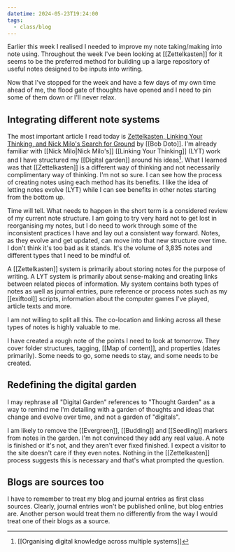 ```yaml
---
datetime: 2024-05-23T19:24:00
tags:
  - class/blog
---
```

Earlier this week I realised I needed to improve my note taking/making into note using. Throughout the week I've been looking at [[Zettelkasten]] for it seems to be the preferred method for building up a large repository of useful notes designed to be inputs into writing.

Now that I've stopped for the week and have a few days of my own time ahead of me, the flood gate of thoughts have opened and I need to pin some of them down or I'll never relax.

## Integrating different note systems

The most important article I read today is [Zettelkasten, Linking Your Thinking, and Nick Milo's Search for Ground](https://writing.bobdoto.computer/zettelkasten-linking-your-thinking-and-nick-milos-search-for-ground/) by [[Bob Doto]]. I'm already familiar with [[Nick Milo|Nick Milo's]] [[Linking Your Thinking]] (LYT) work and I have structured my [[Digital garden]] around his ideas[^1]. What I learned was that [[Zettelkasten]] is a different way of thinking and not necessarily complimentary way of thinking. I'm not so sure. I can see how the process of creating notes using each method has its benefits. I like the idea of letting notes evolve (LYT) while I can see benefits in other notes starting from the bottom up.

Time will tell. What needs to happen in the short term is a considered review of my current note structure. I am going to try very hard not to get lost in reorganising my notes, but I do need to work through some of the inconsistent practices I have and lay out a consistent way forward. Notes, as they evolve and get updated, can move into that new structure over time. I don't think it's too bad as it stands. It's the volume of 3,835 notes and different types that I need to be mindful of.

A [[Zettelkasten]] system is primarily about storing notes for the purpose of writing. A LYT system is primarily about sense-making and creating links between related pieces of information. My system contains both types of notes as well as journal entries, pure reference or process notes such as my [[exiftool]] scripts, information about the computer games I've played, article texts and more.

I am not willing to split all this. The co-location and linking across all these types of notes is highly valuable to me.

I have created a rough note of the points I need to look at tomorrow. They cover folder structures, tagging, [[Map of content]], and properties (dates primarily). Some needs to go, some needs to stay, and some needs to be created.

## Redefining the digital garden
I may rephrase all "Digital Garden" references to "Thought Garden" as a way to remind me I'm detailing with a garden of thoughts and ideas that change and evolve over time, and not a garden of "digitals".

I am likely to remove the [[Evergreen]], [[Budding]] and [[Seedling]] markers from notes in the garden. I'm not convinced they add any real value. A note is finished or it's not, and they aren't ever fixed finished. I expect a visitor to the site doesn't care if they even notes. Nothing in the [[Zettelkasten]] process suggests this is necessary and that's what prompted the question.

## Blogs are sources too
I have to remember to treat my blog and journal entries as first class sources. Clearly, journal entries won't be published online, but blog entries are. Another person would treat them no differently from the way I would treat one of their blogs as a source.


[^1]: [[Organising digital knowledge across multiple systems]]